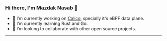 ### Hi there, I'm Mazdak Nasab 👋

- 🔭 I’m currently working on [Calico], specially it's eBPF data plane.
- 🌱 I’m currently learning Rust and Go.
- 👯 I’m looking to collaborate with other open source projects.
---
[website]: https://mazdak.nasab.co/
[Calico]: https://www.tigera.io/project-calico/
